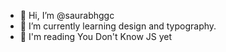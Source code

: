 - 👋 Hi, I’m @saurabhggc
- 🌱 I’m currently learning design and typography.
- 📖 I'm reading You Don't Know JS yet

